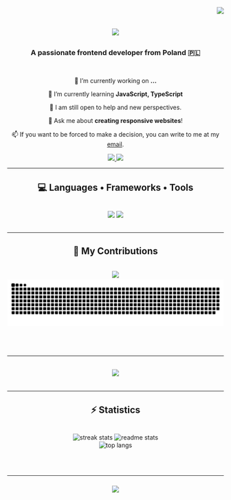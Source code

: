 <img align="right" src="https://visitor-badge.laobi.icu/badge?page_id=SilentN0rth" />

<h1 align="center">
    <img src="https://readme-typing-svg.herokuapp.com/?font=Righteous&color=D94B1C&size=35&center=true&vCenter=true&width=500&height=70&duration=4000&lines=Hi+There!+👋;+I'm+SilentN0rth!;" />
</h1>

<h3 align="center">A passionate frontend developer from Poland 🇵🇱</h3>

<br/>

<div align="center">
 
 🔭 I’m currently working on **...**
 
 🌱 I’m currently learning **JavaScript, TypeScript**

 🤔 I am still open to help and new perspectives. 

 💬 Ask me about **creating responsive websites**!

 📫 If you want to be forced to make a decision, you can write to me at my [email](mailto:cichy.karnaj@interia.eu).

 </div>
 
<div align="center"> 
  <a href="https://github.com/SilentN0rth" target="_blank">
    <img src="https://img.shields.io/badge/GitHub-100000?style=for-the-badge&logo=github&logoColor=white" target="_blank" />
  </a>
  <img src="https://dcbadge.vercel.app/api/shield/502613304967954432" />
</div>

<hr/>
 
<h2 align="center">💻 Languages • Frameworks • Tools</h2>
<br/>
<div align="center">
    <img src="https://skillicons.dev/icons?i=bootstrap,html,scss,css,vscode,github,figma,git,gulp" />
    <img src="https://skillicons.dev/icons?i=nodejs,javascript,typescript" /><br>
</div>

<br/>
<hr/>

<div align="center">
  <h2>🐍 My Contributions</h2>
  <br>
  <img src="https://github.com/SilentN0rth/SilentN0rth/blob/output/github-contribution-grid-snake2.svg"/>
  <img alt="Snake eating my contributions" src="https://raw.githubusercontent.com/salesp07/salesp07/output/github-contribution-grid-snake.svg" />
  <br/><br/><br/>
</div>

<br/>
<hr/>

<div align="center">
  <br>
  <img src="https://github-readme-stats.vercel.app/api/top-langs/?username=SilentN0rth&layout=compact"/>
  <br/>
</div>

<br/>
<hr/>



<h2 align="center">⚡ Statistics </h2>
<br>
<div align=center>
  <img width=390 src="https://streak-stats.demolab.com/?user=SilentN0rth&count_private=true&theme=darcula&border_radius=10" alt="streak stats"/>
  <img width=390 src="https://github-readme-stats-salesp07.vercel.app/api?username=SilentN0rth&count_private=true&show_icons=true&theme=darcula&rank_icon=github&border_radius=10" alt="readme stats" />
  <br/>
  <img width=325 align="center" src="https://github-readme-stats-salesp07.vercel.app/api/top-langs/?username=SilentN0rth&hide=HTML&langs_count=8&layout=compact&theme=darcula&border_radius=10&size_weight=0.5&count_weight=0.5&exclude_repo=github-readme-stats" alt="top langs" />
</div>

<br/><br/>
<hr/>

<h3 align="center">
    <img src="https://readme-typing-svg.herokuapp.com/?font=Righteous&color=D94B1C&size=25&center=true&vCenter=true&width=500&height=70&duration=4000&lines=Thanks+for+visiting!+✌️;+Shoot+me+a+message+on+Discord!;I'm+always+down+to+collab+:)">
</h3>

<br/>

